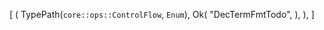 [
    (
        TypePath(`core::ops::ControlFlow`, `Enum`),
        Ok(
            "DecTermFmtTodo",
        ),
    ),
]